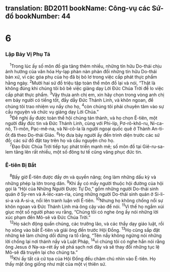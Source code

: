 translation: BD2011
bookName: Công-vụ các Sứ-đồ 
bookNumber: 44
-------

<div class="title"><h1>6</h1><h3>Lập Bảy Vị Phụ Tá</h3></div>
<span class="verse cong_6_1"> <sup>1</sup>Trong lúc ấy số môn đồ gia tăng thêm nhiều, những tín hữu Do-thái chịu ảnh hưởng của văn hóa Hy-lạp phàn nàn phản đối những tín hữu Do-thái bản xứ, vì các góa phụ của họ đã bị bỏ lơ trong việc cấp phát thực phẩm hằng ngày. </span>
<span class="verse cong_6_2"><sup>2</sup>Mười hai sứ đồ triệu tập toàn thể môn đồ lại và nói, “Thật là không đúng khi chúng tôi bỏ bê việc giảng dạy Lời Ðức Chúa Trời để lo việc cấp phát thực phẩm. </span>
<span class="verse cong_6_3"><sup>3</sup>Vậy thưa anh chị em, xin hãy chọn trong vòng anh chị em bảy người có tiếng tốt, đầy dẫy Ðức Thánh Linh, và khôn ngoan, để chúng tôi trao nhiệm vụ nầy cho họ, </span>
<span class="verse cong_6_4"><sup>4</sup>còn chúng tôi phải chuyên tâm vào sự cầu nguyện và chức vụ giảng dạy Lời Chúa.” <br/></span>
<span class="verse cong_6_5"> <sup>5</sup>Ðề nghị ấy được toàn thể hội chúng tán thành, và họ chọn Ê-tiên, một người đầy đức tin và Ðức Thánh Linh, cùng với Phi-líp, Pơ-rô-khô-ru, Ni-ca-nô, Ti-môn, Pạc-mê-na, và Ni-cô-la là người ngoại quốc quê ở Thành An-ti-ốt đã theo Do-thái Giáo. </span>
<span class="verse cong_6_6"><sup>6</sup>Họ đưa bảy người ấy đến trình diện trước các sứ đồ; các sứ đồ đặt tay trên họ và cầu nguyện cho họ.<br/></span>
<span class="verse cong_6_7"> <sup>7</sup>Ðạo Ðức Chúa Trời tiếp tục phát triển mạnh mẽ; số môn đồ tại Giê-ru-sa-lem tăng lên rất nhiều, một số đông tư tế cũng vâng phục đức tin.<br/></span>
<div class="title"><h3>Ê-tiên Bị Bắt</h3></div>
<span class="verse cong_6_8"> <sup>8</sup>Bấy giờ Ê-tiên được đầy ơn và quyền năng; ông làm những dấu kỳ và những phép lạ lớn trong dân. </span>
<span class="verse cong_6_9"><sup>9</sup>Khi ấy có mấy người thuộc hội đường của hội gọi là “Hội của Những Người Ðược Tự Do,” gồm những người Do-thái sinh quán ở Sy-ren và A-léc-xan-ria, cùng những người Do-thái sinh quán ở Si-li-si-a và A-si-a, nổi lên tranh luận với Ê-tiên. </span>
<span class="verse cong_6_10"><sup>10</sup>Nhưng họ không chống nổi sự khôn ngoan và Ðức Thánh Linh mà ông cậy vào để nói. </span>
<span class="verse cong_6_11"><sup>11</sup>Vì thế họ ngầm xúi giục một số người phao vu rằng, “Chúng tôi có nghe ông ấy nói những lời xúc phạm đến Mô-sê và Ðức Chúa Trời.”<br/></span>
<span class="verse cong_6_12"> <sup>12</sup>Họ sách động quần chúng, các trưởng lão, và các thầy dạy giáo luật, rồi họ xông vào bắt Ê-tiên và giải ông đến trước Hội Ðồng. </span>
<span class="verse cong_6_13"><sup>13</sup>Họ cũng sắp đặt những kẻ làm chứng dối đứng ra tố rằng, “Tên nầy không ngừng nói những lời chống lại nơi thánh nầy và Luật Pháp, </span>
<span class="verse cong_6_14"><sup>14</sup>vì chúng tôi có nghe hắn nói rằng ông Jesus ở Na-xa-rét ấy sẽ phá sạch nơi đây và sẽ thay đổi những tục lệ Mô-sê đã truyền lại cho chúng ta.”<br/></span>
<span class="verse cong_6_15"> <sup>15</sup>Khi ấy tất cả cử tọa của Hội Ðồng đều chăm chú nhìn vào Ê-tiên. Họ thấy mặt ông giống như mặt của một vị thiên sứ.<br/></span>
